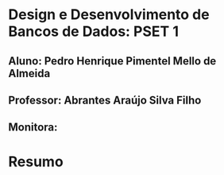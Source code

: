# Design e Desenvolvimento de Bancos de Dados: PSET 1
## **Aluno:** Pedro Henrique Pimentel Mello de Almeida
## **Professor:** Abrantes Araújo Silva Filho
## **Monitora:** 

# Resumo
